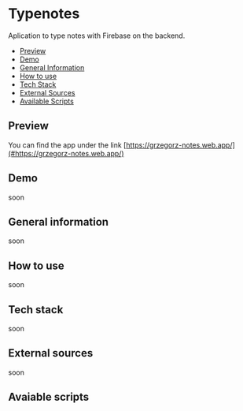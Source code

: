 # Typenotes
Aplication to type notes with Firebase on the backend.


- [Preview](#preview)
- [Demo](#demo)
- [General Information](#general-information)
- [How to use](#how-to-use)
- [Tech Stack](#tech-stack)
- [External Sources](#external-sources)
- [Available Scripts](#available-scripts)

## Preview
You can find the app under the link [https://grzegorz-notes.web.app/](#https://grzegorz-notes.web.app/)

## Demo
soon

## General information
soon

## How to use
soon

## Tech stack
soon

## External sources
soon

## Avaiable scripts